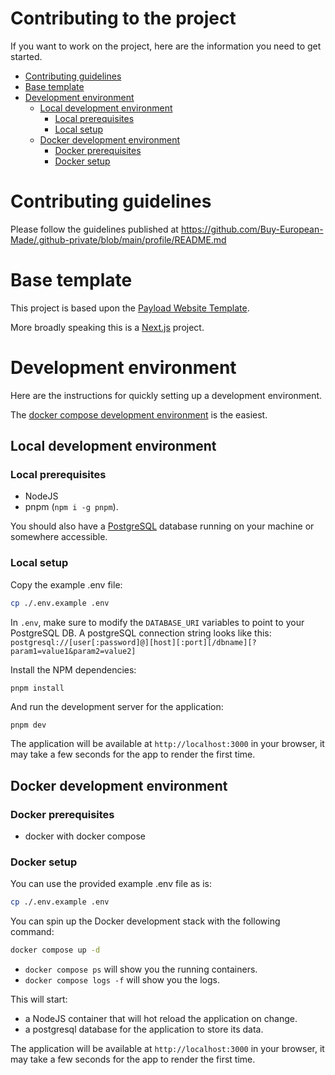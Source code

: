 # Contributing to the project

If you want to work on the project, here are the information you need to get
started.

<!--toc:start-->
- [Contributing guidelines](#contributing-guidelines)
- [Base template](#base-template)
- [Development environment](#development-environment)
  - [Local development environment](#local-development-environment)
    - [Local prerequisites](#local-prerequisites)
    - [Local setup](#local-setup)
  - [Docker development environment](#docker-development-environment)
    - [Docker prerequisites](#docker-prerequisites)
    - [Docker setup](#docker-setup)
<!--toc:end-->


# Contributing guidelines

Please follow the guidelines published at
https://github.com/Buy-European-Made/.github-private/blob/main/profile/README.md


# Base template

This project is based upon the [Payload Website Template](https://github.com/payloadcms/payload/blob/main/templates/website).

More broadly speaking this is a [Next.js](https://nextjs.org) project.


# Development environment

Here are the instructions for quickly setting up a development environment.

The [docker compose development environment](#docker-development-environment) is the easiest.


## Local development environment

### Local prerequisites

- NodeJS
- pnpm (`npm i -g pnpm`).

You should also have a [PostgreSQL](https://www.postgresql.org) database running
on your machine or somewhere accessible.


### Local setup

Copy the example .env file:
```sh
cp ./.env.example .env
```
In `.env`, make sure to modify the `DATABASE_URI` variables to point to your
PostgreSQL DB. A postgreSQL connection string looks like this:
`postgresql://[user[:password]@][host][:port][/dbname][?param1=value1&param2=value2]`

Install the NPM dependencies:

```
pnpm install
```

And run the development server for the application:
```sh
pnpm dev
```
The application will be available at `http://localhost:3000` in your browser, it
may take a few seconds for the app to render the first time.


## Docker development environment

### Docker prerequisites

- docker with docker compose


### Docker setup

You can use the provided example .env file as is:
```sh
cp ./.env.example .env
```

You can spin up the Docker development stack with the following command:
```sh
docker compose up -d
```

- `docker compose ps` will show you the running containers.
- `docker compose logs -f` will show you the logs.

This will start:
- a NodeJS container that will hot reload the application on change.
- a postgresql database for the application to store its data.

The application will be available at `http://localhost:3000` in your browser, it
may take a few seconds for the app to render the first time.


